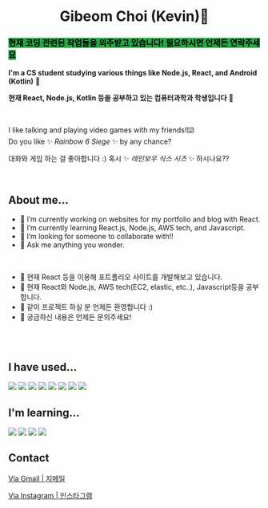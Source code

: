 <h1 align="center"> Gibeom Choi (Kevin)👋 </h1>

<!-- **kcdevdes/kcdevdes** is a ✨ _special_ ✨ repository because its `README.md` (this file) appears on your GitHub profile.

Here are some ideas to get you started:

- 🔭 I’m currently working on ...
- 🌱 I’m currently learning ...
- 👯 I’m looking to collaborate on ...
- 🤔 I’m looking for help with ...
- 💬 Ask me about ...
- 📫 How to reach me: ...
- 😄 Pronouns: ...
- ⚡ Fun fact: ...  -->

### <mark style='background-color: #28a745'> **현재 코딩 관련된 작업들을 외주받고 있습니다! 필요하시면 언제든 연락주세요** </mark>

**I'm a CS student studying various things like Node.js, React, and Android (Kotlin)** 🌱

**현재 React, Node.js, Kotlin 등을 공부하고 있는 컴퓨터과학과 학생입니다** 🌱

<br />

I like talking and playing video games with my friends!⌨️ </br>Do you like ✨ _Rainbow 6 Siege_ ✨ by any chance?

대화와 게임 하는 걸 좋아합니다 :) 혹시 ✨ _레인보우 식스 시즈_ ✨ 하시나요??

<br />

## About me...

- 🔭 I’m currently working on websites for my portfolio and blog with React.
- 🌱 I’m currently learning React.js, Node.js, AWS tech, and Javascript.
- 🤔 I’m looking for someone to collaborate with!!
- 💬 Ask me anything you wonder.

<br />

- 🔭 현재 React 등을 이용해 포트폴리오 사이트를 개발해보고 있습니다.
- 🌱 현재 React와 Node.js, AWS tech(EC2, elastic, etc..), Javascript등을 공부합니다.
- 🤔 같이 프로젝트 하실 분 언제든 환영합니다 :)
- 💬 궁금하신 내용은 언제든 문의주세요!

</br>
</br>

## I have used...

<img src="https://img.shields.io/badge/Python-3766AB?style=flat-square&logo=Python&logoColor=white"/></a>
<img src="https://img.shields.io/badge/C-A8B9CC?style=flat-square&logo=C&logoColor=white"/></a>
<img src="https://img.shields.io/badge/Javascript-F7DF1E?style=flat-square&logo=Javascript&logoColor=white"/></a>
<img src="https://img.shields.io/badge/HTML-E34F26?style=flat-square&logo=html5&logoColor=white"/></a>
<img src="https://img.shields.io/badge/CSS-1572B6?style=flat-square&logo=css3&logoColor=white"/></a>
<img src="https://img.shields.io/badge/Kotlin-7F52FF?style=flat-square&logo=kotlin&logoColor=white"/></a>
<img src="https://img.shields.io/badge/Android Studio-3DDC84?style=flat-square&logo=android studio&logoColor=white"/></a>
<img src="https://img.shields.io/badge/Java-007396?style=flat-square&logo=java&logoColor=white"/></a>

## I'm learning...

<img src="https://img.shields.io/badge/React-61DAFB?style=flat-square&logo=React&logoColor=white"/></a>
<img src="https://img.shields.io/badge/AWS-232F3E?style=flat-square&logo=Amazon AWS&logoColor=white"/></a>
<img src="https://img.shields.io/badge/Node.js-339933?style=flat-square&logo=Node.js&logoColor=white"/></a>
<img src="https://img.shields.io/badge/Docker-2496ED?style=flat-square&logo=Docker&logoColor=white"/></a>

## Contact

[Via Gmail | 지메일](mailto:kcdevdes@gmail.com?subject=[GitHub])

[Via Instagram | 인스타그램](https://www.instagram.com/kevinchoi__dev/)
